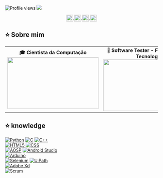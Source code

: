 ![Profile views](https://gpvc.arturio.dev/andreinaoliveira)
<img src="welcome.gi">

<div align="center">
  <a href="https://www.linkedin.com/in/andreinaoliveira/">
    <img align="center" alt="Andreina's LinkedIn" width="22px" src="https://cdn-icons-png.flaticon.com/512/174/174857.png" />
  </a>

  <a href="https://www.instagram.com/prinsycho/">
    <img align="center" alt="Andreina's Instagram" width="22px" src="https://upload.wikimedia.org/wikipedia/commons/thumb/a/a5/Instagram_icon.png/1024px-Instagram_icon.png" />
  </a>

  <a href="https://trustinthesky.tumblr.com/">
    <img align="center" alt="Andreina's Tumblr" width="22px" src="http://www.sheerid.com/wp-content/uploads/2013/06/icon-tumblr.png" />
  </a>

  <a href="https://open.spotify.com/playlist/3TNMcoGu5xhkUNgd5EXPqv?si=hwLhcHGPT8qoLAdftQ8ELA">
    <img align="center" alt="Andreina's Spotify" width="22px" src="https://cdn.icon-icons.com/icons2/836/PNG/512/Spotify_icon-icons.com_66783.png" />
  </a>
</div>

## ⭐️ Sobre mim
<table>
  <tr>
    <td><div align="center">
      <b>🎓 Cientista da Computação</b>
      <img src="https://apilgriminnarnia.files.wordpress.com/2018/09/legally-blonde-laptop-e1536078931635.jpg" width="300px" height="170px">
    </div></td>
    <td><div align="center">
        <b>🧪 Software Tester - FIT Instituto de Tecnologia</b>
        <img src="https://reactiongifs.me/wp-content/uploads/2019/05/Testers-Vs-Developers.gif" width="300px" height="170px">
    </div></td>
  </tr>
</table>


## ⭐️ knowledge
[![Python](https://img.shields.io/badge/-Python-05122A?style=flat&logo=python)](https://github.com/andreinaoliveira/)
[![C](https://img.shields.io/badge/-C-05122A?style=flat&logo=c)](https://github.com/andreinaoliveira/)
[![C++](https://img.shields.io/badge/-C++-05122A?style=flat&logo=cplusplus)](https://github.com/andreinaoliveira/) <br>
[![HTML5](https://img.shields.io/badge/-HTML-05122A?style=flat&logo=html5)](https://github.com/andreinaoliveira/)
[![CSS](https://img.shields.io/badge/-CSS-05122A?style=flat&logo=css3)](https://github.com/andreinaoliveira/) <br>
[![AOSP](https://img.shields.io/badge/-AOSP-05122A?style=flat&logo=android)](https://github.com/andreinaoliveira/)
[![Android Studio](https://img.shields.io/badge/-Android%20Studio-05122A?style=flat&logo=androidstudio)](https://github.com/andreinaoliveira/) <br>
[![Arduino](https://img.shields.io/badge/-Arduino-05122A?style=flat&logo=arduino)](https://github.com/andreinaoliveira/) <br>
[![Selenium](https://img.shields.io/badge/-Selenium-05122A?style=flat&logo=selenium)](https://github.com/andreinaoliveira/)
[![UiPath](https://img.shields.io/badge/-UiPath-05122A?style=flat&logo=uipath)](https://github.com/andreinaoliveira/) <br>
[![Adobe Xd](https://img.shields.io/badge/-Adobe%20XD-05122A?style=flat&logo=adobexd)](https://github.com/andreinaoliveira/) <br>
[![Scrum](https://img.shields.io/badge/-Scrum-05122A?style=flat&logo=scrum)](https://github.com/andreinaoliveira/)
